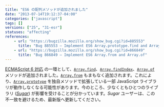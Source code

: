 ```yaml
---
title: "ES6 の配列メソッドが追加されました"
date: "2013-07-14T19:12:37-04:00"
categories: ["javascript"]
tags: []
versions: ["25", "31-esr"]
statuses: "affecting"
references:
    - url: "https://bugzilla.mozilla.org/show_bug.cgi?id=885553"
      title: "Bug 885553 – Implement ES6 Array.prototype.find and Array.prototype.findIndex"
    - url: "https://bugzilla.mozilla.org/show_bug.cgi?id=866849"
      title: "Bug 866849 – Implement ES6 Array.from and Array.of"
---
```

[ECMAScript 6 対応](https://developer.mozilla.org/docs/Web/JavaScript/ECMAScript_6_support_in_Mozilla) の一環として、[`Array.find`](https://developer.mozilla.org/docs/Web/JavaScript/Reference/Global_Objects/Array/find)、[`Array.findIndex`](https://developer.mozilla.org/docs/Web/JavaScript/Reference/Global_Objects/Array/findIndex)、[`Array.of`](https://developer.mozilla.org/docs/Web/JavaScript/Reference/Global_Objects/Array/of) メソッドが追加されました。[`Array.from`](https://developer.mozilla.org/docs/Web/JavaScript/Reference/Global_Objects/Array/from) もまもなく追加されます。これにより、[`Array.prototype`](https://developer.mozilla.org/docs/Web/JavaScript/Reference/Global_Objects/Array/prototype) を独自メソッドで拡張している一部 JavaScript ライブラリが動作しなくなる可能性があります。今のところ、少なくともひとつのライブラリ ([*Sugar*](https://bugzilla.mozilla.org/show_bug.cgi?id=903755)) が影響を受けることが分かっています。*Sugar* ユーザーは、この不一致を避けるため、最新版へ更新してください。
